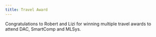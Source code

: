 ```yaml
---
title: Travel Award
---
```


Congratulations to Robert and Lizi for winning multiple travel awards to attend DAC, SmartComp and MLSys.
